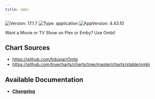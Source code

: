 ```yaml
---
title: ombi
---
```


![Version: 17.1.7](https://img.shields.io/badge/Version-17.1.7-informational?style=flat-square) ![Type: application](https://img.shields.io/badge/Type-application-informational?style=flat-square) ![AppVersion: 4.43.10](https://img.shields.io/badge/AppVersion-4.43.10-informational?style=flat-square)

Want a Movie or TV Show on Plex or Emby? Use Ombi!

## Chart Sources

- https://github.com/tidusjar/Ombi
- https://github.com/truecharts/charts/tree/master/charts/stable/ombi

## Available Documentation

- [**Changelog**](./CHANGELOG.md)
